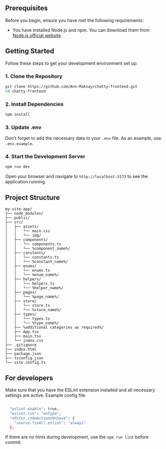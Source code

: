 ## Prerequisites

Before you begin, ensure you have met the following requirements:

- You have installed Node.js and npm. You can download them from [Node.js official website](https://nodejs.org/).

## Getting Started

Follow these steps to get your development environment set up:

### 1. Clone the Repository

```bash
git clone https://github.com/Ann-Maksay/chatty-frontend.git
cd chatty-frontend
```

### 2. Install Dependencies

```bash
npm install
```

### 3. Update .env

Don't forget to add the necessary data to your `.env` file. As an example, use `.env.example`.

### 4. Start the Development Server

```bash
npm run dev
```

Open your browser and navigate to `http://localhost:5173` to see the application running.

## Project Structure

```plaintext
my-vite-app/
├── node_modules/
├── public/
├── src/
│   ├── assets/
│   │   └── main.css
│   │   └── img/
│   ├── components/
│   │   └── components.ts
│   │   └── %component_name%/
│   ├── constants/
│   │   └── constants.ts
│   │   └── %constant_name%/
│   ├── enums/
│   │   └── enums.ts
│   │   └── %enum_name%/
│   ├── helpers/
│   │   └── helpers.ts
│   │   └── %helper_name%/
│   ├── pages/
│   │   └── %page_name%/
│   ├── store/
│   │   └── store.ts
│   │   └── %store_name%/
│   ├── types/
│   │   └── types.ts
│   │   └── %type_name%/
│   ├── %additional categories as required%/
│   ├── App.tsx
│   ├── main.tsx
│   └── index.css
├── .gitignore
├── index.html
├── package.json
├── tsconfig.json
└── vite.config.ts
```

## For developers

Make sure that you have the ESLint extension installed and all necessary settings are active.
Example config file:

```bash

  "eslint.enable": true,
  "eslint.run": "onType",
  "editor.codeActionsOnSave": {
    "source.fixAll.eslint": "always"
  },

```

If there are no hints during development, use the `npm run lint` before commit.

